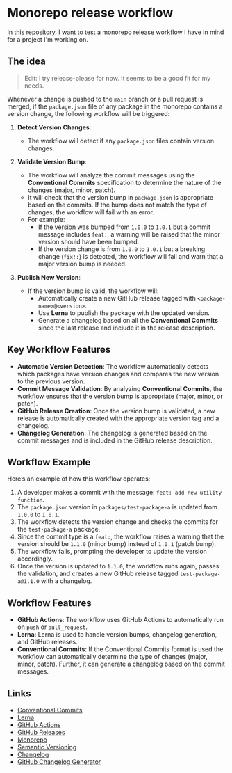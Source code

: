 # Monorepo release workflow

In this repository, I want to test a monorepo release workflow I have in mind for a project I'm working on.

## The idea

> Edit: I try release-please for now. It seems to be a good fit for my needs.

Whenever a change is pushed to the `main` branch or a pull request is merged, if the `package.json` file of any package in the monorepo contains a version change, the following workflow will be triggered:

1. **Detect Version Changes**:
   - The workflow will detect if any `package.json` files contain version changes.
2. **Validate Version Bump**:

   - The workflow will analyze the commit messages using the **Conventional Commits** specification to determine the nature of the changes (major, minor, patch).
   - It will check that the version bump in `package.json` is appropriate based on the commits. If the bump does not match the type of changes, the workflow will fail with an error.
   - For example:
     - If the version was bumped from `1.0.0` to `1.0.1` but a commit message includes `feat:`, a warning will be raised that the minor version should have been bumped.
     - If the version change is from `1.0.0` to `1.0.1` but a breaking change (`fix!:`) is detected, the workflow will fail and warn that a major version bump is needed.

3. **Publish New Version**:
   - If the version bump is valid, the workflow will:
     - Automatically create a new GitHub release tagged with `<package-name>@<version>`.
     - Use **Lerna** to publish the package with the updated version.
     - Generate a changelog based on all the **Conventional Commits** since the last release and include it in the release description.

## Key Workflow Features

- **Automatic Version Detection**: The workflow automatically detects which packages have version changes and compares the new version to the previous version.
- **Commit Message Validation**: By analyzing **Conventional Commits**, the workflow ensures that the version bump is appropriate (major, minor, or patch).
- **GitHub Release Creation**: Once the version bump is validated, a new release is automatically created with the appropriate version tag and a changelog.
- **Changelog Generation**: The changelog is generated based on the commit messages and is included in the GitHub release description.

## Workflow Example

Here’s an example of how this workflow operates:

1. A developer makes a commit with the message: `feat: add new utility function`.
2. The `package.json` version in `packages/test-package-a` is updated from `1.0.0` to `1.0.1`.
3. The workflow detects the version change and checks the commits for the `test-package-a` package.
4. Since the commit type is a `feat:`, the workflow raises a warning that the version should be `1.1.0` (minor bump) instead of `1.0.1` (patch bump).
5. The workflow fails, prompting the developer to update the version accordingly.
6. Once the version is updated to `1.1.0`, the workflow runs again, passes the validation, and creates a new GitHub release tagged `test-package-a@1.1.0` with a changelog.

## Workflow Features

- **GitHub Actions**: The workflow uses GitHub Actions to automatically run on `push` or `pull_request`.
- **Lerna**: Lerna is used to handle version bumps, changelog generation, and GitHub releases.
- **Conventional Commits**: If the Conventional Commits format is used the workflow can automatically determine the type of changes (major, minor, patch). Further, it can generate a changelog based on the commit messages.

## Links

- [Conventional Commits](https://www.conventionalcommits.org/)
- [Lerna](https://lerna.js.org/)
- [GitHub Actions](https://docs.github.com/en/actions)
- [GitHub Releases](https://docs.github.com/en/github/administering-a-repository/managing-releases-in-a-repository)
- [Monorepo](https://en.wikipedia.org/wiki/Monorepo)
- [Semantic Versioning](https://semver.org/)
- [Changelog](https://keepachangelog.com/en/1.0.0/)
- [GitHub Changelog Generator](https://github.com/github-changelog-generator/github-changelog-generator)
